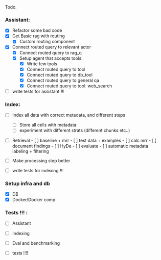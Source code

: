 Todo: 

### Assistant: 
  - [X] Refactor some bad code
  - [X] Get Basic rag with routing 
    - [X] Custom routing component 
  - [X] Connect routed query to relevant actor
    - [X] Connect routed query to rag_q 
    - [X] Setup agent that accepts tools: 
      - [X] Write few tools
      - [X] Connect routed query to tool 
      - [X] Connect routed query to db_tool 
      - [X] Connect routed query to general qa 
      - [X] Connect routed query to tool: web_search 
  - [ ] write tests for assistant !!!  

### Index:
  - [ ] Index all data with correct metadata, and different steps
      - [ ] Store all cells with metadata
      - [ ] experiment with different strats (different chunks etc..)

  - [ ] Retrieval
        - [ ] baseline + mrr
            - [ ] test data + examples
            - [ ] calc mrr
            - [ ] document findings
        - [ ] HyDe 
        - [ ] evaluate
        - [ ] automatic metadata labeling + filtering

  - [ ] Make processing step better  

  - [ ] write tests for indexing !!!  
### Setup infra and db
  - [X] DB 
  - [X] Docker/Docker comp

### Tests !!! : 

  - [ ] Assistant 
  - [ ] Indexing  
  - [ ] Eval and benchmarking 
  - [ ] tests !!!!

